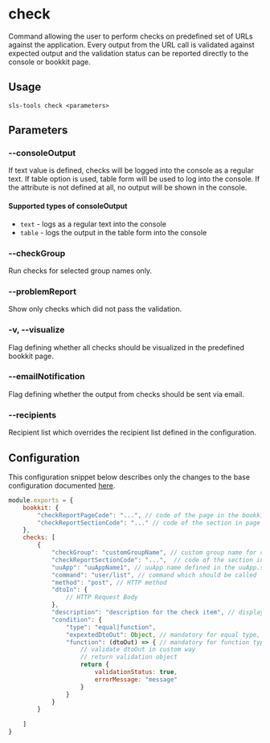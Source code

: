 # check
Command allowing the user to perform checks on predefined set of URLs against the application. Every output from the URL call is validated against expected output and the validation status can be reported directly to the console or bookkit page.

## Usage
```shell
sls-tools check <parameters>
```

## Parameters

### --consoleOutput 

If text value is defined, checks will be logged into the console as a regular text. If table option is used, table form will be used to log into the console. If the attribute is not defined at all, no output will be shown in the console.

#### Supported types of consoleOutput
* ``text`` - logs as a regular text into the console
* ``table`` - logs the output in the table form into the console

### --checkGroup
Run checks for selected group names only.

### --problemReport
Show only checks which did not pass the validation.

### -v, --visualize
Flag defining whether all checks should be visualized in the predefined bookkit page.

### --emailNotification      
Flag defining whether the output from checks should be sent via email.

###  --recipients
Recipient list which overrides the recipient list defined in the configuration. 

## Configuration
This configuration snippet below describes only the changes to the base configuration documented [here](../../../readme.md).
```js
module.exports = {
    bookkit: {
        "checkReportPageCode": "...", // code of the page in the bookkit, where the check report should be stored
        "checkReportSectionCode": "..." // code of the section in page in the bookkit, where the check report should be stored
    },
    checks: [
        {
            "checkGroup": "customGroupName", // custom group name for checks, when used, checks will be grouped within later processing to logical blocks with the same group name
            "checkReportSectionCode": "...",  // code of the section in page in the bookkit, where the check group report should be stored
            "uuApp": "uuAppName1", // uuApp name defined in the uuApp.subAppList, used for building the whole URI and also for the authorization token information
            "command": "user/list", // command which should be called
            "method": "post", // HTTP method
            "dtoIn": {
                // HTTP Request Body
            },
            "description": "description for the check item", // displayed in the bookkit visualization
            "condition": {
                "type": "equal|function",
                "expextedDtoOut": Object, // mandatory for equal type, tool will do the deepEqual comparison with the provided dtoOut, optional for function type condition
                "function": (dtoOut) => { // mandatory for function type, custom validation function
                    // validate dtoOut in custom way
                    // return validation object
                    return {
                        validationStatus: true, 
                        errorMessage: "message"
                    }
                } 
            }
        }
        
    ]
}
```